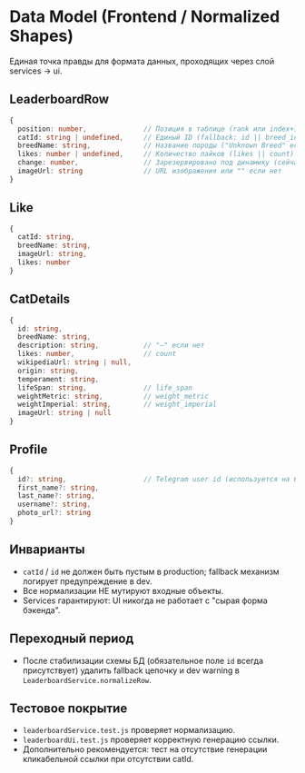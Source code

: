 # Data Model (Frontend / Normalized Shapes)

Единая точка правды для формата данных, проходящих через слой services → ui.

## LeaderboardRow

```ts
{
  position: number,              // Позиция в таблице (rank или index+1)
  catId: string | undefined,     // Единый ID (fallback: id || breed_id || cat_id). ДОЛЖЕН стать строго id.
  breedName: string,             // Название породы ("Unknown Breed" если отсутствует)
  likes: number | undefined,     // Количество лайков (likes || count)
  change: number,                // Зарезервировано под динамику (сейчас 0)
  imageUrl: string               // URL изображения или "" если нет
}
```

## Like

```ts
{
  catId: string,
  breedName: string,
  imageUrl: string,
  likes: number
}
```

## CatDetails

```ts
{
  id: string,
  breedName: string,
  description: string,           // "—" если нет
  likes: number,                 // count
  wikipediaUrl: string | null,
  origin: string,
  temperament: string,
  lifeSpan: string,              // life_span
  weightMetric: string,          // weight_metric
  weightImperial: string,        // weight_imperial
  imageUrl: string | null
}
```

## Profile

```ts
{
  id?: string,                   // Telegram user id (используется на бэкенде)
  first_name?: string,
  last_name?: string,
  username?: string,
  photo_url?: string
}
```

## Инварианты

- `catId` / `id` не должен быть пустым в production; fallback механизм логирует предупреждение в dev.
- Все нормализации НЕ мутируют входные объекты.
- Services гарантируют: UI никогда не работает с "сырая форма бэкенда".

## Переходный период

- После стабилизации схемы БД (обязательное поле `id` всегда присутствует) удалить fallback цепочку и dev warning в `LeaderboardService.normalizeRow`.

## Тестовое покрытие

- `leaderboardService.test.js` проверяет нормализацию.
- `leaderboardUi.test.js` проверяет корректную генерацию ссылки.
- Дополнительно рекомендуется: тест на отсутствие генерации кликабельной ссылки при отсутствии catId.
